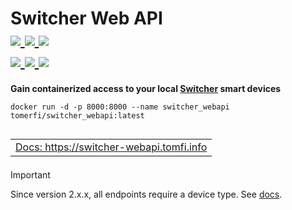 <h1>
  Switcher Web API
  <br/>
  <a href="https://hub.docker.com/r/tomerfi/switcher_webapi">
    <img src="https://img.shields.io/docker/v/tomerfi/switcher_webapi?color=%230A6799&logo=docker"/>
  </a>
  <a href="https://hub.docker.com/r/tomerfi/switcher_webapi">
    <img src="https://img.shields.io/docker/pulls/tomerfi/switcher_webapi.svg?logo=docker&label=pulls"/>
  </a>
  <a href="https://github.com/TomerFi/switcher_webapi/blob/dev/LICENSE">
    <img src="https://img.shields.io/github/license/tomerfi/switcher_webapi"/>
  </a>
  <br/>
  <a href="https://github.com/TomerFi/switcher_webapi/actions/workflows/stage.yml">
    <img src="https://github.com/TomerFi/switcher_webapi/actions/workflows/stage.yml/badge.svg"/>
  </a>
  <a href="https://github.com/TomerFi/switcher_webapi/actions/workflows/pages.yml">
    <img src="https://github.com/TomerFi/switcher_webapi/actions/workflows/pages.yml/badge.svg"/>
  </a>
  <a href="https://codecov.io/gh/TomerFi/switcher_webapi">
    <img src="https://codecov.io/gh/TomerFi/switcher_webapi/graph/badge.svg"/>
  </a>
</h1>

<strong>Gain containerized access to your local <a href="https://www.switcher.co.il/">Switcher</a> smart devices</strong>

```shell
docker run -d -p 8000:8000 --name switcher_webapi tomerfi/switcher_webapi:latest
```

<table align="left">
<tr>
  <td align="left">
    <a href="https://switcher-webapi.tomfi.info" target="_blank">Docs: https://switcher-webapi.tomfi.info</a>
  </td>
</tr>
</table>
<br/><br/><br/>

> [!IMPORTANT]  
> Since version 2.x.x, all endpoints require a device type. See [docs](https://switcher-webapi.tomfi.info/).
